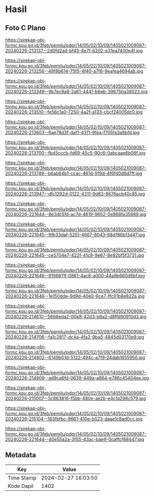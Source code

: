 # Hasil

## Foto C Plano

https://sirekap-obj-formc.kpu.go.id/3feb/pemilu/pdpr/14/05/02/10/09/1405021009087-20240226-213137--2d0fd2ad-bf43-4e7f-b202-e31ea7400e4f.jpg

https://sirekap-obj-formc.kpu.go.id/3feb/pemilu/pdpr/14/05/02/10/09/1405021009087-20240226-213256--49f8b614-75f5-4f40-a7f6-9eafea4694ab.jpg

https://sirekap-obj-formc.kpu.go.id/3feb/pemilu/pdpr/14/05/02/10/09/1405021009087-20240226-213349--9b7ec9a8-2a61-4441-b6eb-39675ba38023.jpg

https://sirekap-obj-formc.kpu.go.id/3feb/pemilu/pdpr/14/05/02/10/09/1405021009087-20240226-213510--fe56c1a0-7250-4a2f-a133-cbcf24005dc0.jpg

https://sirekap-obj-formc.kpu.go.id/3feb/pemilu/pdpr/14/05/02/10/09/1405021009087-20240226-213603--6ae78d3f-daf1-4311-9fea-f705fa3a6bfd.jpg

https://sirekap-obj-formc.kpu.go.id/3feb/pemilu/pdpr/14/05/02/10/09/1405021009087-20240226-213700--fbd3cccb-fd69-45c5-90c6-0abcaae6b06f.jpg

https://sirekap-obj-formc.kpu.go.id/3feb/pemilu/pdpr/14/05/02/10/09/1405021009087-20240226-213749--b6ab64b1-ccac-461d-919d-4f6fd0d6d7ff.jpg

https://sirekap-obj-formc.kpu.go.id/3feb/pemilu/pdpr/14/05/02/10/09/1405021009087-20240226-213947--dfc1292d-0122-4311-9d83-8676acb40c85.jpg

https://sirekap-obj-formc.kpu.go.id/3feb/pemilu/pdpr/14/05/02/10/09/1405021009087-20240226-221644--8e3dc5fd-ac7d-4619-9652-0e868fa35689.jpg

https://sirekap-obj-formc.kpu.go.id/3feb/pemilu/pdpr/14/05/02/10/09/1405021009087-20240226-221645--9fb33daf-5251-4667-8043-68d186b13d47.jpg

https://sirekap-obj-formc.kpu.go.id/3feb/pemilu/pdpr/14/05/02/10/09/1405021009087-20240226-221645--ce5704e7-422f-41c9-9e67-8e92bf5f3731.jpg

https://sirekap-obj-formc.kpu.go.id/3feb/pemilu/pdpr/14/05/02/10/09/1405021009087-20240226-221646--9198811f-0861-4ac8-a000-44a9b660d6bf.jpg

https://sirekap-obj-formc.kpu.go.id/3feb/pemilu/pdpr/14/05/02/10/09/1405021009087-20240226-221646--1e150dde-9d9d-40e0-9ce7-ffc01b8e822a.jpg

https://sirekap-obj-formc.kpu.go.id/3feb/pemilu/pdpr/14/05/02/10/09/1405021009087-20240226-214610--5666eda2-00e8-42d3-b8a2-d8ffd90910d3.jpg

https://sirekap-obj-formc.kpu.go.id/3feb/pemilu/pdpr/14/05/02/10/09/1405021009087-20240226-214706--fa1c2817-dc4a-4fa2-9ba5-4845d03170e9.jpg

https://sirekap-obj-formc.kpu.go.id/3feb/pemilu/pdpr/14/05/02/10/09/1405021009087-20240226-214802--6149b01d-5122-494c-a7f9-24dab1655956.jpg

https://sirekap-obj-formc.kpu.go.id/3feb/pemilu/pdpr/14/05/02/10/09/1405021009087-20240226-214909--ad9ca6fd-0639-449a-a864-e786c45404ee.jpg

https://sirekap-obj-formc.kpu.go.id/3feb/pemilu/pdpr/14/05/02/10/09/1405021009087-20240226-215007--5c863816-f5bb-480e-ae2b-e4c1a298c579.jpg

https://sirekap-obj-formc.kpu.go.id/3feb/pemilu/pdpr/14/05/02/10/09/1405021009087-20240226-215104--183fbfbc-9661-410e-b523-daae1c8ad0cc.jpg

https://sirekap-obj-formc.kpu.go.id/3feb/pemilu/pdpr/14/05/02/10/09/1405021009087-20240226-221644--40e55a2a-3f55-43ac-bae9-0caffcf88447.jpg


## Metadata

| Key        | Value               |
| ---------- | ------------------- |
| Time Stamp | 2024-02-27 16:03:50 |
| Kode Dapil | 1402                |



